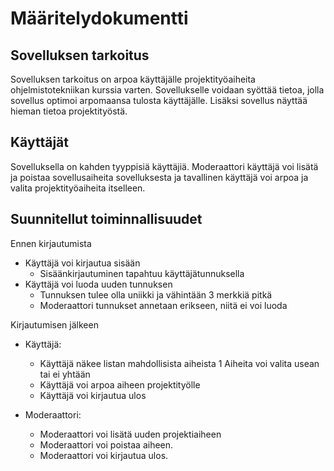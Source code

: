 # Määritelydokumentti

## Sovelluksen tarkoitus

Sovelluksen tarkoitus on arpoa käyttäjälle projektityöaiheita ohjelmistotekniikan kurssia varten. Sovellukselle voidaan syöttää tietoa, jolla sovellus optimoi arpomaansa tulosta käyttäjälle. Lisäksi sovellus näyttää hieman tietoa projektityöstä.

## Käyttäjät

Sovelluksella on kahden tyyppisiä käyttäjiä. Moderaattori käyttäjä voi lisätä ja poistaa sovellusaiheita sovelluksesta ja tavallinen käyttäjä voi arpoa ja valita projektityöaiheita itselleen.

## Suunnitellut toiminnallisuudet

Ennen kirjautumista
   * Käyttäjä voi kirjautua sisään
       - Sisäänkirjautuminen tapahtuu käyttäjätunnuksella
   * Käyttäjä voi luoda uuden tunnuksen
       - Tunnuksen tulee olla uniikki ja vähintään 3 merkkiä pitkä
       - Moderaattori tunnukset annetaan erikseen, niitä ei voi luoda

Kirjautumisen jälkeen
   * Käyttäjä:
       - Käyttäjä näkee listan mahdollisista aiheista
           1 Aiheita voi valita usean tai ei yhtään
       - Käyttäjä voi arpoa aiheen projektityölle
       - Käyttäjä voi kirjautua ulos

   * Moderaattori:
       - Moderaattori voi lisätä uuden projektiaiheen
       - Moderaattori voi poistaa aiheen.
       - Moderaattori voi kirjautua ulos. 
